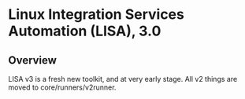 # Linux Integration Services Automation (LISA), 3.0

## Overview

LISA v3 is a fresh new toolkit, and at very early stage. All v2 things are moved to core/runners/v2runner.
